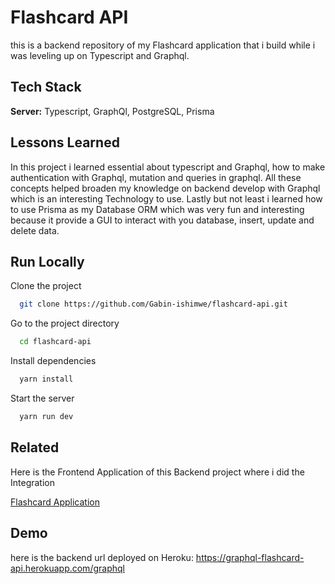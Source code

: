 
# Flashcard API

this is a backend repository of my Flashcard application that i build while i was leveling up on Typescript and Graphql. 

## Tech Stack

**Server:** Typescript, GraphQl, PostgreSQL, Prisma


## Lessons Learned

In this project i learned essential about typescript and Graphql, how to make authentication with Graphql, mutation and queries in graphql. All these concepts helped broaden my knowledge on backend develop with Graphql which is an interesting Technology to use. Lastly but not least i learned how to use Prisma as my Database ORM which was very fun and interesting because it provide a GUI to interact with you database, insert, update and delete data.


## Run Locally

Clone the project

```bash
  git clone https://github.com/Gabin-ishimwe/flashcard-api.git
```

Go to the project directory

```bash
  cd flashcard-api
```

Install dependencies

```bash
  yarn install
```

Start the server

```bash
  yarn run dev
```


## Related

Here is the Frontend Application of this Backend project where i did the Integration

[Flashcard Application](https://github.com/Gabin-ishimwe/flashcard-api-fe)


## Demo
here is the backend url deployed on Heroku:
https://graphql-flashcard-api.herokuapp.com/graphql
